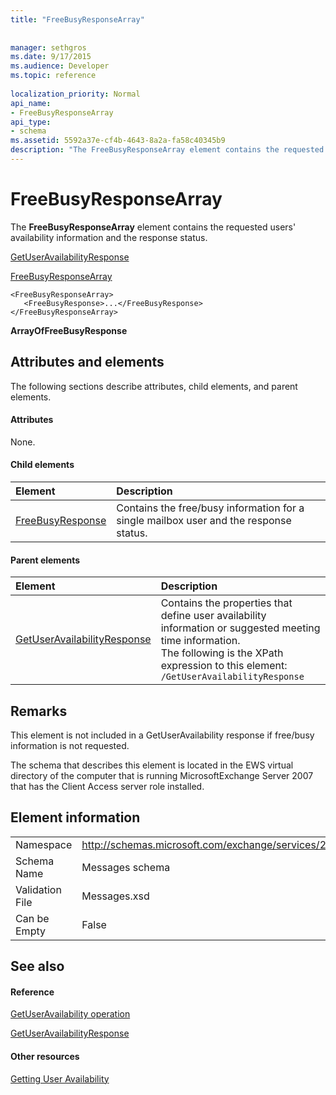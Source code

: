 ```yaml
---
title: "FreeBusyResponseArray"
 
 
manager: sethgros
ms.date: 9/17/2015
ms.audience: Developer
ms.topic: reference
 
localization_priority: Normal
api_name:
- FreeBusyResponseArray
api_type:
- schema
ms.assetid: 5592a37e-cf4b-4643-8a2a-fa58c40345b9
description: "The FreeBusyResponseArray element contains the requested users' availability information and the response status."
---
```


# FreeBusyResponseArray

The **FreeBusyResponseArray** element contains the requested users' availability information and the response status. 
  
[GetUserAvailabilityResponse](getuseravailabilityresponse.md)
  
[FreeBusyResponseArray](freebusyresponsearray.md)
  
```
<FreeBusyResponseArray>
   <FreeBusyResponse>...</FreeBusyResponse>
</FreeBusyResponseArray>
```

 **ArrayOfFreeBusyResponse**
## Attributes and elements

The following sections describe attributes, child elements, and parent elements.
  
#### Attributes

None.
  
#### Child elements

|**Element**|**Description**|
|:-----|:-----|
|[FreeBusyResponse](freebusyresponse.md) <br/> |Contains the free/busy information for a single mailbox user and the response status.  <br/> |
   
#### Parent elements

|**Element**|**Description**|
|:-----|:-----|
|[GetUserAvailabilityResponse](getuseravailabilityresponse.md) <br/> |Contains the properties that define user availability information or suggested meeting time information.  <br/> The following is the XPath expression to this element:  <br/>  `/GetUserAvailabilityResponse` <br/> |
   
## Remarks

This element is not included in a GetUserAvailability response if free/busy information is not requested.
  
The schema that describes this element is located in the EWS virtual directory of the computer that is running MicrosoftExchange Server 2007 that has the Client Access server role installed.
  
## Element information

|||
|:-----|:-----|
|Namespace  <br/> |http://schemas.microsoft.com/exchange/services/2006/messages  <br/> |
|Schema Name  <br/> |Messages schema  <br/> |
|Validation File  <br/> |Messages.xsd  <br/> |
|Can be Empty  <br/> |False  <br/> |
   
## See also

#### Reference

[GetUserAvailability operation](getuseravailability-operation.md)
  
[GetUserAvailabilityResponse](getuseravailabilityresponse.md)
#### Other resources

[Getting User Availability](http://msdn.microsoft.com/library/d4133fcb-9b0f-4e6b-aadf-a389da83516a%28Office.15%29.aspx)


